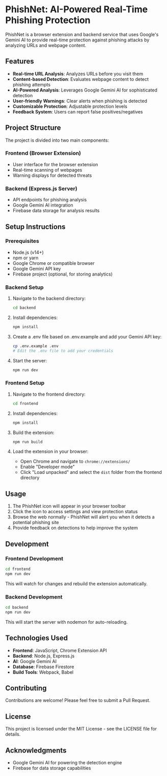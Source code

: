 # PhishNet: AI-Powered Real-Time Phishing Protection

PhishNet is a browser extension and backend service that uses Google's Gemini AI to provide real-time protection against phishing attacks by analyzing URLs and webpage content.

## Features

- **Real-time URL Analysis**: Analyzes URLs before you visit them
- **Content-based Detection**: Evaluates webpage content to detect phishing attempts
- **AI-Powered Analysis**: Leverages Google Gemini AI for sophisticated detection
- **User-friendly Warnings**: Clear alerts when phishing is detected
- **Customizable Protection**: Adjustable protection levels
- **Feedback System**: Users can report false positives/negatives

## Project Structure

The project is divided into two main components:

### Frontend (Browser Extension)

- User interface for the browser extension
- Real-time scanning of webpages
- Warning displays for detected threats

### Backend (Express.js Server)

- API endpoints for phishing analysis
- Google Gemini AI integration
- Firebase data storage for analysis results

## Setup Instructions

### Prerequisites

- Node.js (v14+)
- npm or yarn
- Google Chrome or compatible browser
- Google Gemini API key
- Firebase project (optional, for storing analytics)

### Backend Setup

1. Navigate to the backend directory:

   ```bash
   cd backend
   ```

2. Install dependencies:

   ```bash
   npm install
   ```

3. Create a .env file based on .env.example and add your Gemini API key:

   ```bash
   cp .env.example .env
   # Edit the .env file to add your credentials
   ```

4. Start the server:

   ```bash
   npm run dev
   ```

### Frontend Setup

1. Navigate to the frontend directory:

   ```bash
   cd frontend
   ```

2. Install dependencies:

   ```bash
   npm install
   ```

3. Build the extension:

   ```bash
   npm run build
   ```

4. Load the extension in your browser:
   - Open Chrome and navigate to `chrome://extensions/`
   - Enable "Developer mode"
   - Click "Load unpacked" and select the `dist` folder from the frontend directory

## Usage

1. The PhishNet icon will appear in your browser toolbar
2. Click the icon to access settings and view protection status
3. Browse the web normally - PhishNet will alert you when it detects a potential phishing site
4. Provide feedback on detections to help improve the system

## Development

### Frontend Development

```bash
cd frontend
npm run dev
```

This will watch for changes and rebuild the extension automatically.

### Backend Development

```bash
cd backend
npm run dev
```

This will start the server with nodemon for auto-reloading.

## Technologies Used

- **Frontend**: JavaScript, Chrome Extension API
- **Backend**: Node.js, Express.js
- **AI**: Google Gemini AI
- **Database**: Firebase Firestore
- **Build Tools**: Webpack, Babel

## Contributing

Contributions are welcome! Please feel free to submit a Pull Request.

## License

This project is licensed under the MIT License - see the LICENSE file for details.

## Acknowledgments

- Google Gemini AI for powering the detection engine
- Firebase for data storage capabilities
